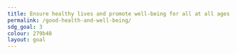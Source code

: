 ```yaml
---
title: Ensure healthy lives and promote well-being for all at all ages
permalink: /good-health-and-well-being/
sdg_goal: 3
colour: 279b48
layout: goal
---
```


